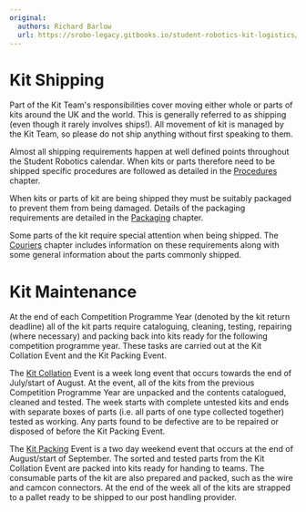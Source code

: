 ```yaml
---
original:
  authors: Richard Barlow
  url: https://srobo-legacy.gitbooks.io/student-robotics-kit-logistics/kit-transport.html
---
```

# Kit Shipping

Part of the Kit Team's responsibilities cover moving either whole or parts of kits around the UK and the world. This is generally referred to as shipping (even though it rarely involves ships!). All movement of kit is managed by the Kit Team, so please do not ship anything without first speaking to them.

Almost all shipping requirements happen at well defined points throughout the Student Robotics calendar. When kits or parts therefore need to be shipped specific procedures are followed as detailed in the [Procedures](./procedures.md) chapter.

When kits or parts of kit are being shipped they must be suitably packaged to prevent them from being damaged. Details of the packaging requirements are detailed in the [Packaging](./packaging.md) chapter.

Some parts of the kit require special attention when being shipped. The [Couriers](./couriers.md) chapter includes information on these requirements along with some general information about the parts commonly shipped.

# Kit Maintenance

At the end of each Competition Programme Year (denoted by the kit return deadline) all of the kit parts require cataloguing, cleaning, testing, repairing (where necessary) and packing back into kits ready for the following competition programme year. These tasks are carried out at the Kit Collation Event and the Kit Packing Event.

The [Kit Collation](../kit-collation/README.md) Event is a week long event that occurs towards the end of July/start of August. At the event, all of the kits from the previous Competition Programme Year are unpacked and the contents catalogued, cleaned and tested. The week starts with complete untested kits and ends with separate boxes of parts (i.e. all parts of one type collected together) tested as working. Any parts found to be defective are to be repaired or disposed of before the Kit Packing Event.

The [Kit Packing](../kit-packing.md) Event is a two day weekend event that occurs at the end of August/start of September. The sorted and tested parts from the Kit Collation Event are packed into kits ready for handing to teams. The consumable parts of the kit are also prepared and packed, such as the wire and camcon connectors. At the end of the week all of the kits are strapped to a pallet ready to be shipped to our post handling provider.
